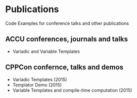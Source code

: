 # Publications
Code Examples for conference talks and other publications 

## ACCU conferences, journals and talks

* Variadic and Variable Templates

## CPPCon confernce, talks and demos

* Variadic Templates (2015)
* Templator Demo (2015)
* Variable Templates and compile-time computation (2015)
